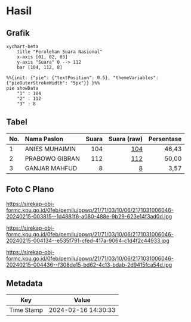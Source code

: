 # Hasil

## Grafik

```mermaid
xychart-beta
    title "Perolehan Suara Nasional"
    x-axis [01, 02, 03]
    y-axis "Suara" 0 --> 112
    bar [104, 112, 8]
```

```mermaid
%%{init: {"pie": {"textPosition": 0.5}, "themeVariables": {"pieOuterStrokeWidth": "5px"}} }%%
pie showData
    "1" : 104
    "2" : 112
    "3" : 8
```

## Tabel

| No. | Nama Paslon    | Suara | Suara (raw) | Persentase |
|:--- |:-------------- | -----:| -----------:| ----------:|
| 1   | ANIES MUHAIMIN | 104   | [104][p-1]  | 46,43      |
| 2   | PRABOWO GIBRAN | 112   | [112][p-2]  | 50,00      |
| 3   | GANJAR MAHFUD  | 8     | [8][p-3]    | 3,57       |


[p-1]: https://github.com/gigit-pemilu/pemilu-2024/blob/main/pilpres/hitung-suara/sub/21-kepulauan-riau/sub/71-kota-batam/sub/03-sekupang/sub/1006-tiban-baru/sub/046-tps/sub/paslon-1.txt
[p-2]: https://github.com/gigit-pemilu/pemilu-2024/blob/main/pilpres/hitung-suara/sub/21-kepulauan-riau/sub/71-kota-batam/sub/03-sekupang/sub/1006-tiban-baru/sub/046-tps/sub/paslon-2.txt
[p-3]: https://github.com/gigit-pemilu/pemilu-2024/blob/main/pilpres/hitung-suara/sub/21-kepulauan-riau/sub/71-kota-batam/sub/03-sekupang/sub/1006-tiban-baru/sub/046-tps/sub/paslon-3.txt

## Foto C Plano

https://sirekap-obj-formc.kpu.go.id/0feb/pemilu/ppwp/21/71/03/10/06/2171031006046-20240215-003815--1d4881f6-a080-488e-9b29-623e14f3ad0d.jpg

https://sirekap-obj-formc.kpu.go.id/0feb/pemilu/ppwp/21/71/03/10/06/2171031006046-20240215-004134--e535f791-cfed-417a-9064-c1d4f2c44933.jpg

https://sirekap-obj-formc.kpu.go.id/0feb/pemilu/ppwp/21/71/03/10/06/2171031006046-20240215-004436--f308de15-bd62-4c13-bdab-2d9415fca54d.jpg


## Metadata

| Key        | Value               |
| ---------- | ------------------- |
| Time Stamp | 2024-02-16 14:30:33 |



